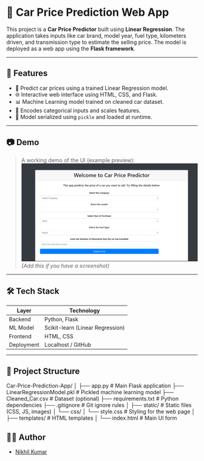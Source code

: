 # 🚗 Car Price Prediction Web App

This project is a **Car Price Predictor** built using **Linear Regression**. The application takes inputs like car brand, model year, fuel type, kilometers driven, and transmission type to estimate the selling price. The model is deployed as a web app using the **Flask framework**.

---

## 📌 Features

- 🔢 Predict car prices using a trained Linear Regression model.
- 🌐 Interactive web interface using HTML, CSS, and Flask.
- 📊 Machine Learning model trained on cleaned car dataset.
- 🧠 Encodes categorical inputs and scales features.
- 📁 Model serialized using `pickle` and loaded at runtime.

---

## 📷 Demo

> A working demo of the UI (example preview):
![UI Screenshot](static/ui-sample.png) *(Add this if you have a screenshot)*

---

## 🛠️ Tech Stack

| Layer        | Technology           |
|--------------|----------------------|
| Backend      | Python, Flask        |
| ML Model     | Scikit-learn (Linear Regression) |
| Frontend     | HTML, CSS            |
| Deployment   | Localhost / GitHub   |

---

## 📁 Project Structure

Car-Price-Prediction-App/
│
├── app.py # Main Flask application
├── LinearRegressionModel.pkl # Pickled machine learning model
├── Cleaned_Car.csv # Dataset (optional)
├── requirements.txt # Python dependencies
├── .gitignore # Git ignore rules
│
├── static/ # Static files (CSS, JS, images)
│ └── css/
│ └── style.css # Styling for the web page
│
├── templates/ # HTML templates
│ └── index.html # Main UI form

## 👨‍💻 Author

- [Nikhil Kumar](https://github.com/Nikhil2418)


